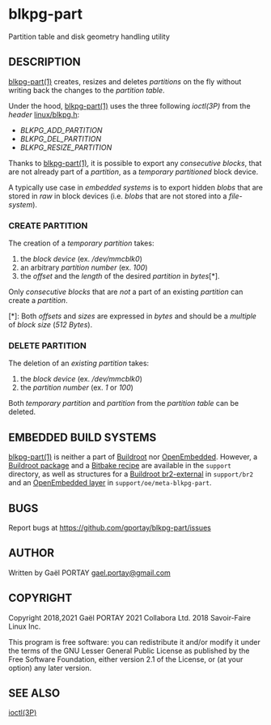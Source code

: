 # blkpg-part

Partition table and disk geometry handling utility

## DESCRIPTION

[blkpg-part(1)] creates, resizes and deletes _partitions_ on the fly without
writing back the changes to the _partition table_.

Under the hood, [blkpg-part(1)] uses the three following *ioctl(3P)* from the
_header_ [linux/blkpg.h]:

* *BLKPG_ADD_PARTITION*
* *BLKPG_DEL_PARTITION*
* *BLKPG_RESIZE_PARTITION*

Thanks to [blkpg-part(1)], it is possible to export any _consecutive blocks_,
that are not already part of a _partition_, as a _temporary partitioned_
block device.

A typically use case in _embedded systems_ is to export hidden _blobs_ that are
stored in _raw_ in block devices (i.e. _blobs_ that are not stored into a
_file-system_).

### CREATE PARTITION

The creation of a _temporary partition_ takes:

1. the _block device_ (ex. _/dev/mmcblk0_)
1. an arbitrary _partition number_ (ex. _100_)
1. the _offset_ and the _length_ of the desired _partition_ in _bytes_\[\*\].

Only _consecutive blocks_ that are _not_ a part of an existing _partition_ can
create a _partition_.

\[\*\]: Both _offsets_ and _sizes_ are expressed in _bytes_ and should be a
_multiple_ of _block size_ (_512 Bytes_).

### DELETE PARTITION

The deletion of an _existing partition_ takes:

1. the _block device_ (ex. _/dev/mmcblk0_)
1. the _partition number_ (ex. _1_ or _100_)

Both _temporary partition_ and _partition_ from the _partition table_ can be
deleted.

## EMBEDDED BUILD SYSTEMS

[blkpg-part(1)] is neither a part of [Buildroot] nor [OpenEmbedded]. However, a
[Buildroot package] and a [Bitbake recipe] are available in the `support`
directory, as well as structures for a [Buildroot br2-external] in `support/br2`
and an [OpenEmbedded layer] in `support/oe/meta-blkpg-part`.

## BUGS

Report bugs at <https://github.com/gportay/blkpg-part/issues>

## AUTHOR

Written by Gaël PORTAY <gael.portay@gmail.com>

## COPYRIGHT

Copyright 2018,2021 Gaël PORTAY
               2021 Collabora Ltd.
               2018 Savoir-Faire Linux Inc.

This program is free software: you can redistribute it and/or modify it under
the terms of the GNU Lesser General Public License as published by the Free
Software Foundation, either version 2.1 of the License, or (at your option) any
later version.

## SEE ALSO

[ioctl(3P)]

[blkpg-part(1)]: blkpg-part.1.adoc "Go to the Manual page"
[linux/blkpg.h]: https://raw.githubusercontent.com/torvalds/linux/master/include/uapi/linux/blkpg.h "See linux/blkpg.h content"
[Buildroot]: https://buildroot.org/ "Go to Buildroot website"
[OpenEmbedded]: http://www.openembedded.org/ "Go to OpenEmbedded website"
[Buildroot package]: support/blkpg-part.mk "See the Buildroot Package content"
[Bitbake recipe]: support/blkpg-part.bb "See the Bitbake Recipe content"
[Buildroot br2-external]: support/br2 "See the Buildroot br2-external structure"
[OpenEmbedded layer]: support/oe "See the OpenEmbedded Layer structure"
[ioctl(3P)]: https://linux.die.net/man/3/ioctl
